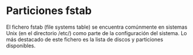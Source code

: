 # Particiones fstab  
El fichero fstab (file systems table) se encuentra comúnmente en sistemas Unix (en el directorio /etc/) como parte de la configuración del sistema. Lo más destacado de este fichero es la lista de discos y particiones disponibles.   
